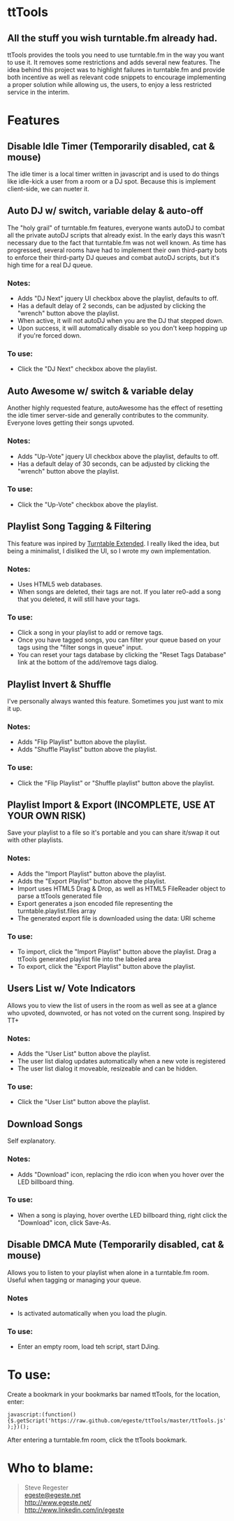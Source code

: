 # ttTools
## All the stuff you wish turntable.fm already had.

ttTools provides the tools you need to use turntable.fm in the way you want to use it. It removes some restrictions and adds several new features. The idea behind this project was to highlight failures in turntable.fm and provide both incentive as well as relevant code snippets to encourage implementing a proper solution while allowing us, the users, to enjoy a less restricted service in the interim.

# Features
## Disable Idle Timer (Temporarily disabled, cat & mouse)
The idle timer is a local timer written in javascript and is used to do things like idle-kick a user from a room or a DJ spot. Because this is implement client-side, we can nueter it.

## Auto DJ w/ switch, variable delay & auto-off
The "holy grail" of turntable.fm features, everyone wants autoDJ to combat all the private autoDJ scripts that already exist. In the early days this wasn't necessary due to the fact that turntable.fm was not well known. As time has progressed, several rooms have had to implement their own third-party bots to enforce their third-party DJ queues and combat autoDJ scripts, but it's high time for a real DJ queue.

### Notes:
<ul>
	<li>Adds "DJ Next" jquery UI checkbox above the playlist, defaults to off.</li>
	<li>Has a default delay of 2 seconds, can be adjusted by clicking the "wrench" button above the playlist.</li>
	<li>When active, it will not autoDJ when you are the DJ that stepped down.</li>
	<li>Upon success, it will automatically disable so you don't keep hopping up if you're forced down.</li>
</ul>

### To use:
<ul>
	<li>Click the "DJ Next" checkbox above the playlist.</li>
</ul>

## Auto Awesome w/ switch & variable delay
Another highly requested feature, autoAwesome has the effect of resetting the idle timer server-side and generally contributes to the community. Everyone loves getting their songs upvoted.

### Notes:
<ul>
	<li>Adds "Up-Vote" jquery UI checkbox above the playlist, defaults to off.</li>
	<li>Has a default delay of 30 seconds, can be adjusted by clicking the "wrench" button above the playlist.</li>
</ul>

### To use:
<ul>
	<li>Click the "Up-Vote" checkbox above the playlist.</li>
</ul>

## Playlist Song Tagging & Filtering
This feature was inpired by [Turntable Extended](https://github.com/MarkReeder/Turntable.fm-Extensions 'Turntable Extended'). I really liked the idea, but being a minimalist, I disliked the UI, so I wrote my own implementation.

### Notes:
<ul>
	<li>Uses HTML5 web databases.</li>
	<li>When songs are deleted, their tags are not. If you later re0-add a song that you deleted, it will still have your tags.</li>
</ul>

### To use:
<ul>
	<li>Click a song in your playlist to add or remove tags.</li>
	<li>Once you have tagged songs, you can filter your queue based on your tags using the "filter songs in queue" input.</li>
	<li>You can reset your tags database by clicking the "Reset Tags Database" link at the bottom of the add/remove tags dialog.</li>
</ul>

## Playlist Invert & Shuffle
I've personally always wanted this feature. Sometimes you just want to mix it up.

### Notes:
<ul>
	<li>Adds "Flip Playlist" button above the playlist.</li>
	<li>Adds "Shuffle Playlist" button above the playlist.</li>
</ul>

### To use:
<ul>
	<li>Click the "Flip Playlist" or "Shuffle playlist" button above the playlist.</li>
</ul>

## Playlist Import & Export (INCOMPLETE, USE AT YOUR OWN RISK)
Save your playlist to a file so it's portable and you can share it/swap it out with other playlists.

### Notes:
<ul>
	<li>Adds the "Import Playlist" button above the playlist.</li>
	<li>Adds the "Export Playlist" button above the playlist.</li>
	<li>Import uses HTML5 Drag & Drop, as well as HTML5 FileReader object to parse a ttTools generated file</li>
	<li>Export generates a json encoded file representing the turntable.playlist.files array</li>
	<li>The generated export file is downloaded using the data: URI scheme</li>
</ul>

### To use:
<ul>
	<li>To import, click the "Import Playlist" button above the playlist. Drag a ttTools generated playlist file into the labeled area</li>
	<li>To export, click the "Export Playlist" button above the playlist.</li>
</ul>

## Users List w/ Vote Indicators
Allows you to view the list of users in the room as well as see at a glance who upvoted, downvoted, or has not voted on the current song. Inspired by TT+

### Notes:
<ul>
	<li>Adds the "User List" button above the playlist.</li>
	<li>The user list dialog updates automatically when a new vote is registered</li>
	<li>The user list dialog it moveable, resizeable and can be hidden.</li>
</ul>

### To use:
<ul>
	<li>Click the "User List" button above the playlist.</li>
</ul>

## Download Songs
Self explanatory.

### Notes:
<ul>
	<li>Adds "Download" icon, replacing the rdio icon when you hover over the LED billboard thing.</li>
</ul>

### To use:
<ul>
	<li>When a song is playing, hover overthe LED billboard thing, right click the "Download" icon, click Save-As.</li>
</ul>

## Disable DMCA Mute (Temporarily disabled, cat & mouse)
Allows you to listen to your playlist when alone in a turntable.fm room. Useful when tagging or managing your queue.

### Notes
<ul>
	<li>Is activated automatically when you load the plugin.</li>
</ul>

### To use:
<ul>
	<li>Enter an empty room, load teh script, start DJing.</li>
</ul>

# To use:
Create a bookmark in your bookmarks bar named ttTools, for the location, enter:

`javascript:(function(){$.getScript('https://raw.github.com/egeste/ttTools/master/ttTools.js');})();`

After entering a turntable.fm room, click the ttTools bookmark.

# Who to blame:
> Steve Regester  
> egeste@egeste.net  
> http://www.egeste.net/  
> http://www.linkedin.com/in/egeste  
